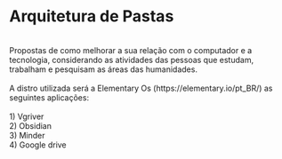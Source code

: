 # Arquitetura de Pastas
<br>
Propostas de como melhorar a sua relação com o computador e a tecnologia, considerando as atividades das pessoas que estudam, trabalham e pesquisam as áreas das humanidades.
<br>
<br>
A distro utilizada será a Elementary Os (https://elementary.io/pt_BR/) as seguintes aplicações:
<br>
<br>
1) Vgriver<br>
2) Obsidian<br>
3) Minder<br>
4) Google drive
